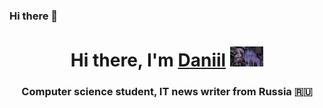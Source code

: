 ### Hi there 👋
<h1 align="center">Hi there, I'm <a href="https://daniilshat.ru/" target="_blank">Daniil</a> 
<img src="https://github.com/Dioneya/Dioneya/blob/main/Rain.gif" height="32"/></h1>
<h3 align="center">Computer science student, IT news writer from Russia 🇷🇺</h3>
